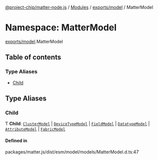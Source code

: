 [@project-chip/matter-node.js](../README.md) / [Modules](../modules.md) / [exports/model](exports_model.md) / MatterModel

# Namespace: MatterModel

[exports/model](exports_model.md).MatterModel

## Table of contents

### Type Aliases

- [Child](exports_model.MatterModel.md#child)

## Type Aliases

### Child

Ƭ **Child**: [`ClusterModel`](../classes/exports_model.ClusterModel-1.md) \| [`DeviceTypeModel`](../classes/exports_model.DeviceTypeModel.md) \| [`FieldModel`](../classes/exports_model.FieldModel.md) \| [`DatatypeModel`](../classes/exports_model.DatatypeModel.md) \| [`AttributeModel`](../classes/exports_model.AttributeModel.md) \| [`FabricModel`](../classes/exports_model.FabricModel.md)

#### Defined in

packages/matter.js/dist/esm/model/models/MatterModel.d.ts:47
